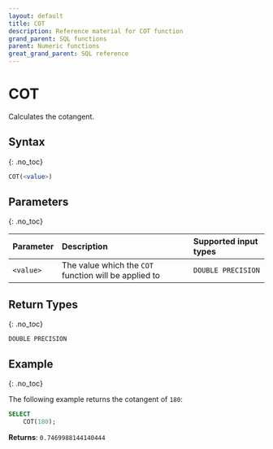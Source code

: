 ```yaml
---
layout: default
title: COT
description: Reference material for COT function
grand_parent: SQL functions
parent: Numeric functions
great_grand_parent: SQL reference
---
```


# COT

Calculates the cotangent.

## Syntax
{: .no_toc}

```sql
COT(<value>)
```
## Parameters 
{: .no_toc}

| Parameter | Description                                           | Supported input types | 
| :--------- | :----------------------------------------------------- | :----------| 
| `<value>`   | The value which the `COT` function will be applied to | `DOUBLE PRECISION` | 

## Return Types 
{: .no_toc}

`DOUBLE PRECISION`

## Example
{: .no_toc}

The following example returns the cotangent of `180`: 

```sql
SELECT
    COT(180);
```

**Returns**: `0.7469988144140444`
